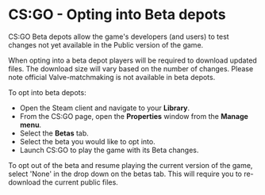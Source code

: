 # CS:GO - Opting into Beta depots

CS:GO Beta depots allow the game's developers (and users) to test changes not yet available in the Public version of the game.  
  
When opting into a beta depot players will be required to download updated files. The download size will vary based on the number of changes. Please note official Valve-matchmaking is not available in beta depots.  
  
To opt into beta depots:  

* Open the Steam client and navigate to your **Library**.
* From the CS:GO page, open the **Properties** window from the **Manage menu**.
* Select the **Betas** tab.
* Select the beta you would like to opt into.
* Launch CS:GO to play the game with its Beta changes.

To opt out of the beta and resume playing the current version of the game, select 'None' in the drop down on the betas tab. This will require you to re-download the current public files.